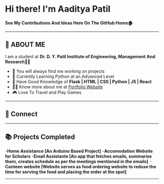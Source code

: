 # Hi there! I'm Aaditya Patil

**See My Contributions And Ideas Here On The GitHub Home🏠**

---

## 👋 ABOUT ME

I am a student at **Dr. D. Y. Patil Institute of Engineering, Management And Research**👨‍🎓  
- 🚧 You will always find me working on projects
- 🐍 Currently Learning Python at an Advanced Level
- 🧠 Have Good Knowledge of **Flask | HTML | CSS | Python | JS |  React**
- 👨‍💻 Know more about me at [Portfolio Website](https://aadityap.pythonanywhere.com/)
- 🎮 Love To Travel and Play Games

---

## 🔗 Connect

---
## 📚 Projects Completed
-**Home Assistance [An Arduino Based Project]**
-**Accomodation Website for Scholars**
-**Email Assistante [An app that fetches emails, summarise them, creates schedule as per the meetings mentioned in the emails]**
-**Canteen website [Website serves as food ordering website to reduse the time for serving the food and placing the order at the spot]** 

---
